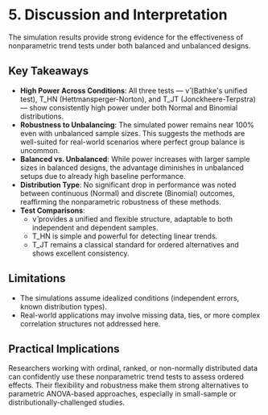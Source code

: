 # 5. Discussion and Interpretation

The simulation results provide strong evidence for the effectiveness of nonparametric trend tests under both balanced and unbalanced designs.

## Key Takeaways

- **High Power Across Conditions**: All three tests — ν̂ (Bathke's unified test), T_HN (Hettmansperger-Norton), and T_JT (Jonckheere-Terpstra) — show consistently high power under both Normal and Binomial distributions.
- **Robustness to Unbalancing**: The simulated power remains near 100% even with unbalanced sample sizes. This suggests the methods are well-suited for real-world scenarios where perfect group balance is uncommon.
- **Balanced vs. Unbalanced**: While power increases with larger sample sizes in balanced designs, the advantage diminishes in unbalanced setups due to already high baseline performance.
- **Distribution Type**: No significant drop in performance was noted between continuous (Normal) and discrete (Binomial) outcomes, reaffirming the nonparametric robustness of these methods.
- **Test Comparisons**:
  - ν̂ provides a unified and flexible structure, adaptable to both independent and dependent samples.
  - T_HN is simple and powerful for detecting linear trends.
  - T_JT remains a classical standard for ordered alternatives and shows excellent consistency.

## Limitations

- The simulations assume idealized conditions (independent errors, known distribution types).
- Real-world applications may involve missing data, ties, or more complex correlation structures not addressed here.

## Practical Implications

Researchers working with ordinal, ranked, or non-normally distributed data can confidently use these nonparametric trend tests to assess ordered effects. Their flexibility and robustness make them strong alternatives to parametric ANOVA-based approaches, especially in small-sample or distributionally-challenged studies.
